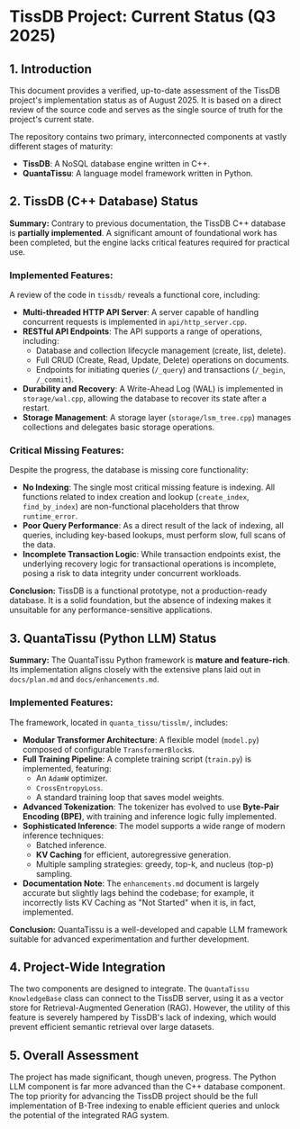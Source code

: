 # TissDB Project: Current Status (Q3 2025)

## 1. Introduction

This document provides a verified, up-to-date assessment of the TissDB project's implementation status as of August 2025. It is based on a direct review of the source code and serves as the single source of truth for the project's current state.

The repository contains two primary, interconnected components at vastly different stages of maturity:
*   **TissDB**: A NoSQL database engine written in C++.
*   **QuantaTissu**: A language model framework written in Python.

## 2. TissDB (C++ Database) Status

**Summary:** Contrary to previous documentation, the TissDB C++ database is **partially implemented**. A significant amount of foundational work has been completed, but the engine lacks critical features required for practical use.

### Implemented Features:
A review of the code in `tissdb/` reveals a functional core, including:
- **Multi-threaded HTTP API Server**: A server capable of handling concurrent requests is implemented in `api/http_server.cpp`.
- **RESTful API Endpoints**: The API supports a range of operations, including:
    - Database and collection lifecycle management (create, list, delete).
    - Full CRUD (Create, Read, Update, Delete) operations on documents.
    - Endpoints for initiating queries (`/_query`) and transactions (`/_begin`, `/_commit`).
- **Durability and Recovery**: A Write-Ahead Log (WAL) is implemented in `storage/wal.cpp`, allowing the database to recover its state after a restart.
- **Storage Management**: A storage layer (`storage/lsm_tree.cpp`) manages collections and delegates basic storage operations.

### Critical Missing Features:
Despite the progress, the database is missing core functionality:
- **No Indexing**: The single most critical missing feature is indexing. All functions related to index creation and lookup (`create_index`, `find_by_index`) are non-functional placeholders that throw `runtime_error`.
- **Poor Query Performance**: As a direct result of the lack of indexing, all queries, including key-based lookups, must perform slow, full scans of the data.
- **Incomplete Transaction Logic**: While transaction endpoints exist, the underlying recovery logic for transactional operations is incomplete, posing a risk to data integrity under concurrent workloads.

**Conclusion:** TissDB is a functional prototype, not a production-ready database. It is a solid foundation, but the absence of indexing makes it unsuitable for any performance-sensitive applications.

## 3. QuantaTissu (Python LLM) Status

**Summary:** The QuantaTissu Python framework is **mature and feature-rich**. Its implementation aligns closely with the extensive plans laid out in `docs/plan.md` and `docs/enhancements.md`.

### Implemented Features:
The framework, located in `quanta_tissu/tisslm/`, includes:
- **Modular Transformer Architecture**: A flexible model (`model.py`) composed of configurable `TransformerBlock`s.
- **Full Training Pipeline**: A complete training script (`train.py`) is implemented, featuring:
    - An `AdamW` optimizer.
    - `CrossEntropyLoss`.
    - A standard training loop that saves model weights.
- **Advanced Tokenization**: The tokenizer has evolved to use **Byte-Pair Encoding (BPE)**, with training and inference logic fully implemented.
- **Sophisticated Inference**: The model supports a wide range of modern inference techniques:
    - Batched inference.
    - **KV Caching** for efficient, autoregressive generation.
    - Multiple sampling strategies: greedy, top-k, and nucleus (top-p) sampling.
- **Documentation Note**: The `enhancements.md` document is largely accurate but slightly lags behind the codebase; for example, it incorrectly lists KV Caching as "Not Started" when it is, in fact, implemented.

**Conclusion:** QuantaTissu is a well-developed and capable LLM framework suitable for advanced experimentation and further development.

## 4. Project-Wide Integration

The two components are designed to integrate. The `QuantaTissu` `KnowledgeBase` class can connect to the TissDB server, using it as a vector store for Retrieval-Augmented Generation (RAG). However, the utility of this feature is severely hampered by TissDB's lack of indexing, which would prevent efficient semantic retrieval over large datasets.

## 5. Overall Assessment

The project has made significant, though uneven, progress. The Python LLM component is far more advanced than the C++ database component. The top priority for advancing the TissDB project should be the full implementation of B-Tree indexing to enable efficient queries and unlock the potential of the integrated RAG system.
